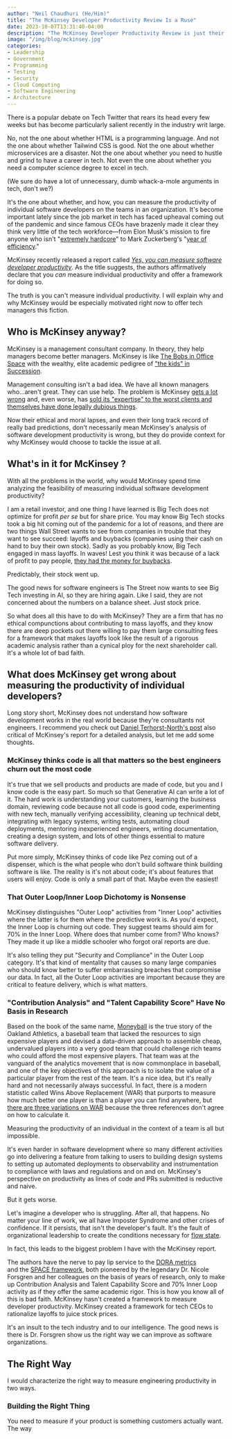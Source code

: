 ```yaml
---
author: "Neil Chaudhuri (He/Him)"
title: "The McKinsey Developer Productivity Review Is a Ruse"
date: 2023-10-07T13:31:40-04:00
description: "The McKinsey Developer Productivity Review is just their latest debacle. Your organization can do so much better."
image: "/img/blog/mckinsey.jpg"
categories:
- Leadership
- Government
- Programming
- Testing
- Security
- Cloud Computing
- Software Engineering
- Architecture
---
```


There is a popular debate on Tech Twitter that rears its head every few weeks but has become particularly salient recently in the industry writ large. 

No, not the one about whether HTML is a programming language. And not the one about whether Tailwind CSS is good. Not the one about whether microservices are a disaster.
Not the one about whether you need to hustle and grind to have a career in tech. Not even the one about whether you need a computer science
degree to excel in tech.

(We sure do have a lot of unnecessary, dumb whack-a-mole arguments in tech, don't we?)

It's the one about whether, and how, you can measure the productivity of individual software developers on the teams in an organization.
It's become important lately since the job market in tech has faced upheaval coming out of the pandemic and since famous CEOs have
brazenly made it clear they think very little of the tech workforce—from Elon Musk's mission to fire anyone who isn't 
"[extremely hardcore](https://www.theregister.com/2022/11/16/musk_twitter_ultimatum/)" 
to Mark Zuckerberg's "[year of efficiency](https://www.reuters.com/technology/meta-lays-off-tech-teams-battering-employee-morale-2023-04-19/)."

McKinsey recently released a report called 
*[Yes, you can measure software developer productivity](https://www.mckinsey.com/industries/technology-media-and-telecommunications/our-insights/yes-you-can-measure-software-developer-productivity)*.
As the title suggests, the authors affirmatively declare that you *can* measure individual productivity and offer a framework for doing so.

The truth is you can't measure individual productivity. I will explain why and why McKinsey would be especially motivated 
right now to offer tech managers this fiction.

## Who is McKinsey anyway?

McKinsey is a management consultant company. In theory, they help managers become better managers. McKinsey is like [The Bobs in Office Space](https://www.youtube.com/watch?v=j_1lIFRdnhA)
with the wealthy, elite academic pedigree of ["the kids" in Succession](https://succession.fandom.com/wiki/Roy_family).

Management consulting isn't a bad idea. We have all known managers who...aren't great. They can use help. The problem is McKinsey 
[gets a lot wrong](https://x.com/TrungTPhan/status/1688583089323438080?s=20) and, even worse, has [sold its "expertise" 
to the worst clients and themselves have done legally dubious things](https://fortune.com/2023/06/21/mckinsey-hiring-ethics-salary/).

Now their ethical and moral lapses, and even their long track record of really bad predictions, don't necessarily mean 
McKinsey's analysis of software development productivity is wrong, but they do provide context for why McKinsey would choose
to tackle the issue at all.

## What's in it for McKinsey ?

With all the problems in the world, why would McKinsey spend time analyzing the feasibility of measuring individual software development productivity?

I am a retail investor, and one thing I have learned is Big Tech does not optimize for profit *per se* but for share price. You 
may know Big Tech stocks took a big hit coming out of the pandemic for a lot of reasons, and there are two things Wall Street 
wants to see from companies in trouble that they want to see succeed: layoffs and buybacks (companies using
their cash on hand to buy their own stock). Sadly as you probably know, Big Tech engaged in mass layoffs. In waves! Lest you 
think it was because of a lack of profit to pay people, [they had the money for buybacks](https://finance.yahoo.com/news/tech-giants-embrace-stock-buybacks-120012389.html).

Predictably, their stock went up.

The good news for software engineers is The Street now wants to see Big Tech investing in AI, so they are hiring again. Like I said,
they are not concerned about the numbers on a balance sheet. Just stock price.

So what does all this have to do with McKinsey? They are a firm that has no ethical compunctions about contributing to 
mass layoffs, and they know there are deep pockets out there willing to pay them large consulting fees for a framework that makes layoffs look
like the result of a rigorous academic analysis rather than a cynical ploy for the next shareholder call. It's a whole lot of bad faith.

## What does McKinsey get wrong about measuring the productivity of individual developers?

Long story short, McKinsey does not understand how software development works in the real world because they're consultants not 
engineers. I recommend you check out [Daniel Terhorst-North's post](https://dannorth.net/mckinsey-review/) also critical of McKinsey's report for a detailed analysis, but
let me add some thoughts.

### McKinsey thinks code is all that matters so the best engineers churn out the most code

It's true that we sell products and products are made of code, but you and I know code is the easy part. So much so
that Generative AI can write a lot of it. The hard work is understanding your customers, learning the business domain, reviewing code because not all code is good code,
experimenting with new tech, manually verifying accessibility, cleaning up technical debt, integrating with legacy systems, writing tests, 
automating cloud deployments, mentoring inexperienced engineers, writing documentation, creating a design system,
and lots of other things essential to mature software delivery. 

Put more simply, McKinsey thinks of code like Pez coming out of a dispenser, which is the what people who don't build software think
building software is like. The reality is it's not about code; it's about features that users will enjoy. Code is only 
a small part of that. Maybe even the easiest!

### That Outer Loop/Inner Loop Dichotomy is Nonsense

McKinsey distinguishes "Outer Loop" activities from "Inner Loop" activities where the latter is for them where the predictive work is.
As you'd expect, the Inner Loop is churning out code. They suggest teams should aim for 70% in the Inner Loop. Where does
that number come from? Who knows? They made it up like a middle schooler who forgot oral reports are due.

It's also telling they put "Security and Compliance" in the Outer Loop category. It's that kind of mentality that causes so many large 
companies who should know better to suffer embarrassing breaches that compromise our data. In fact, all the Outer Loop activities
are important because they are critical to feature delivery, which is what matters.


### "Contribution Analysis" and "Talent Capability Score" Have No Basis in Research

Based on the book of the same name, [Moneyball](https://en.wikipedia.org/wiki/Moneyball_(film)) is the true story of the Oakland Athletics, a baseball team that lacked the resources to sign expensive
players and devised a data-driven approach to assemble cheap, undervalued players into a very good team that could challenge 
rich teams who could afford the most expensive players. That team was at the vanguard of the analytics movement that is now commonplace
in baseball, and one of the key objectives of this approach is to isolate the value of a particular player from the rest of the team.
It's a nice idea, but it's really hard and not necessarily always successful. In fact, there is a modern statistic called Wins Above 
Replacement (WAR) that purports to measure how much better one player is than a player you can find anywhere, but 
[there are three variations on WAR](https://www.mlb.com/glossary/advanced-stats/wins-above-replacement) because the three references
don't agree on how to calculate it.

Measuring the productivity of an individual in the context of a team is all but impossible.

It's even harder in software development where so many different activities go into delivering a feature from talking to users
to building design systems to setting up automated deployments to observability and instrumentation to compliance with laws and
regulations and on and on. McKinsey's perspective on productivity as lines of code and PRs submitted is reductive and naive.

But it gets worse.

Let's imagine a developer who is struggling. After all, that happens. No matter your line of work, we all have Imposter Syndrome
and other crises of confidence. If it persists, that isn't the developer's fault. It's the fault of organizational leadership to
create the conditions necessary for [flow state](https://leaddev.com/culture-engagement-motivation/why-flow-matters-more-passion).

In fact, this leads to the biggest problem I have with the McKinsey report.  

The authors have the nerve to pay lip service to the [DORA metrics](https://cloud.google.com/blog/products/devops-sre/using-the-four-keys-to-measure-your-devops-performance)  
and the [SPACE framework](https://queue.acm.org/detail.cfm?id=3454124), both pioneered by the legendary Dr. Nicole Forsgren
and her colleagues on the basis of years of research, only to make up Contribution Analysis and Talent Capability Score and 
70% Inner Loop activity as if they offer the same academic rigor. This is how you know all of this is bad faith. McKinsey 
hasn't created a framework to measure developer productivity. McKinsey created a framework for tech CEOs to rationalize layoffs
to juice stock prices.

It's an insult to the tech industry and to our intelligence. The good news is there is Dr. Forsgren show us the right way we can improve 
as software organizations.

## The Right Way

I would characterize the right way to measure engineering productivity in two ways.

### Building the Right Thing

You need to measure if your product is something customers actually want. The way 





